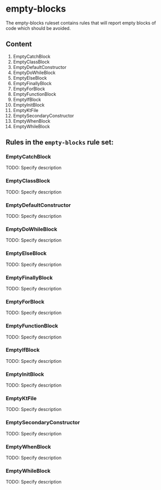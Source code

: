 # empty-blocks

The empty-blocks ruleset contains rules that will report empty blocks of code
which should be avoided.

## Content

1. EmptyCatchBlock
2. EmptyClassBlock
3. EmptyDefaultConstructor
4. EmptyDoWhileBlock
5. EmptyElseBlock
6. EmptyFinallyBlock
7. EmptyForBlock
8. EmptyFunctionBlock
9. EmptyIfBlock
10. EmptyInitBlock
11. EmptyKtFile
12. EmptySecondaryConstructor
13. EmptyWhenBlock
14. EmptyWhileBlock


## Rules in the `empty-blocks` rule set:

### EmptyCatchBlock

TODO: Specify description

### EmptyClassBlock

TODO: Specify description

### EmptyDefaultConstructor

TODO: Specify description

### EmptyDoWhileBlock

TODO: Specify description

### EmptyElseBlock

TODO: Specify description

### EmptyFinallyBlock

TODO: Specify description

### EmptyForBlock

TODO: Specify description

### EmptyFunctionBlock

TODO: Specify description

### EmptyIfBlock

TODO: Specify description

### EmptyInitBlock

TODO: Specify description

### EmptyKtFile

TODO: Specify description

### EmptySecondaryConstructor

TODO: Specify description

### EmptyWhenBlock

TODO: Specify description

### EmptyWhileBlock

TODO: Specify description
